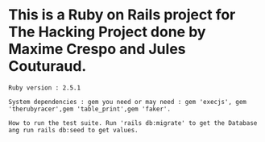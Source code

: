 # This is a Ruby on Rails project for The Hacking Project done by Maxime Crespo and Jules Couturaud.

    Ruby version : 2.5.1

    System dependencies : gem you need or may need : gem 'execjs', gem 'therubyracer',gem 'table_print',gem 'faker'.

    How to run the test suite. Run 'rails db:migrate' to get the Database ang run rails db:seed to get values.

